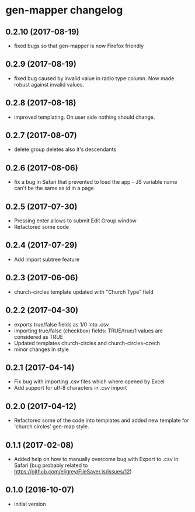 # gen-mapper changelog

## 0.2.10 (2017-08-19)
- fixed bugs so that gen-mapper is now Firefox friendly

## 0.2.9 (2017-08-19)
- fixed bug caused by invalid value in radio type column. Now made robust
  against invalid values.

## 0.2.8 (2017-08-18)
- improved templating. On user side nothing should change.

## 0.2.7 (2017-08-07)
- delete group deletes also it's descendants

## 0.2.6 (2017-08-06)
- fix a bug in Safari that prevented to load the app - JS variable name can't be
  the same as id in a page

## 0.2.5 (2017-07-30)
- Pressing enter allows to submit Edit Group window
- Refactored some code

## 0.2.4 (2017-07-29)
- Add import subtree feature

## 0.2.3 (2017-06-06)
- church-circles template updated with "Church Type" field

## 0.2.2 (2017-04-30)
- exports true/false fields as 1/0 into .csv
- importing true/false (checkbox) fields: TRUE/true/1 values are considered as TRUE
- Updated templates church-circles and church-circles-czech
- minor changes in style

## 0.2.1 (2017-04-14)
- Fix bug with importing .csv files which where opened by Excel
- Add support for utf-8 characters in .csv import

## 0.2.0 (2017-04-12)
- Refactored some of the code into templates and added new template for
  'church circles' gen-map style.

## 0.1.1 (2017-02-08)
- Added help on how to manually overcome bug with Export to .csv in Safari
  (bug probably related to https://github.com/eligrey/FileSaver.js/issues/12)

## 0.1.0 (2016-10-07)
- initial version

